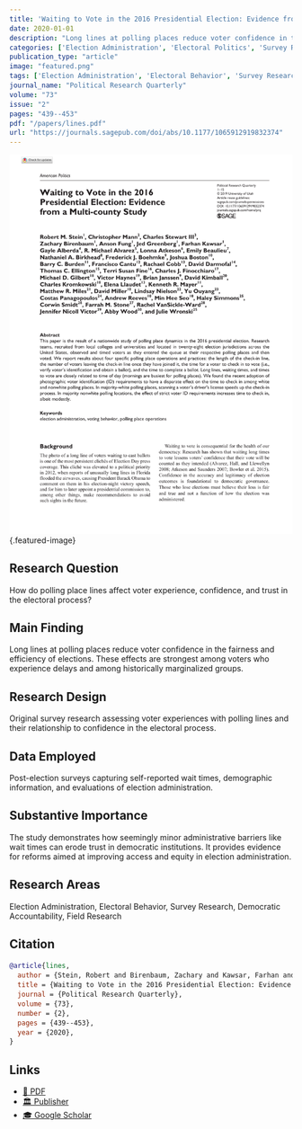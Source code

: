 ```yaml
---
title: 'Waiting to Vote in the 2016 Presidential Election: Evidence from a Multi-Campus Study'
date: 2020-01-01
description: "Long lines at polling places reduce voter confidence in the fairness and efficiency of elections. These effects are strongest among voters who experience delays and among historically marginalized groups."
categories: ['Election Administration', 'Electoral Politics', 'Survey Research', 'Democratic Accountability', 'Field Research']
publication_type: "article"
image: "featured.png"
tags: ['Election Administration', 'Electoral Behavior', 'Survey Research', 'Democratic Accountability', 'Field Research']
journal_name: "Political Research Quarterly"
volume: "73"
issue: "2"
pages: "439--453"
pdf: "/papers/lines.pdf"
url: "https://journals.sagepub.com/doi/abs/10.1177/1065912919832374"
---
```


![Featured image](featured.png){.featured-image}

## Research Question

How do polling place lines affect voter experience, confidence, and trust in the electoral process?

## Main Finding

Long lines at polling places reduce voter confidence in the fairness and efficiency of elections. These effects are strongest among voters who experience delays and among historically marginalized groups.

## Research Design

Original survey research assessing voter experiences with polling lines and their relationship to confidence in the electoral process.

## Data Employed

Post-election surveys capturing self-reported wait times, demographic information, and evaluations of election administration.

## Substantive Importance

The study demonstrates how seemingly minor administrative barriers like wait times can erode trust in democratic institutions. It provides evidence for reforms aimed at improving access and equity in election administration.

## Research Areas

Election Administration, Electoral Behavior, Survey Research, Democratic Accountability, Field Research

## Citation

```bibtex
@article{lines,
  author = {Stein, Robert and Birenbaum, Zachary and Kawsar, Farhan and III, Charles Stewart and Alberda, Gayle and Alvarez, R. Michael and Beaulieu, Emily and Birkhead, Nathaniel A. and Boehmke, Frederick and Boston, Joshua and Burden, Barry C. and Cantu, Francisco and Cobb, Rachael and Darmofal, David and Ellington, Thomas C. and Finocchiaro, Charles J. and Gilbert, Michael and Haynes, Victor and Janssen, Brian and Kimball, David and Kromkowski, Charles and Llaudet, Elena and Mann, Christopher and Mayer, Ken and Miles, Matthew R. and Miller, David and Nielson, Lindsay and Ouyang, Yu and Panagopoulos, Costas and Reeves, Andrew and Seo, Min Hee and Smidt, Corwin and VanSickle-Ward, Rachel and Wood, Abby and Wronski, Julie},
  title = {Waiting to Vote in the 2016 Presidential Election: Evidence from a Multi-Campus Study},
  journal = {Political Research Quarterly},
  volume = {73},
  number = {2},
  pages = {439--453},
  year = {2020},
}
```

## Links

- [📄 PDF](/papers/lines.pdf)
- [🏛️ Publisher](https://journals.sagepub.com/doi/abs/10.1177/1065912919832374)
- [🎓 Google Scholar](https://scholar.google.com/scholar?q=Waiting%20to%20Vote%20in%20the%202016%20Presidential%20Election%3A%20Evidence%20from%20a%20Multi-Campus%20Study)